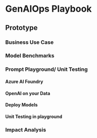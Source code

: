 # GenAIOps Playbook

## Prototype

### Business Use Case

### Model Benchmarks


### Prompt Playground/ Unit Testing

#### Azure AI Foundry

#### OpenAI on your Data

#### Deploy Models

#### Unit Testing in playground

### Impact Analysis